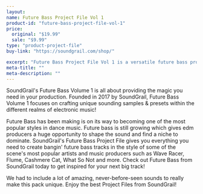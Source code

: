 ```yaml
---
layout:
name: Future Bass Project File Vol 1
product-id: "future-bass-project-file-vol-1"
price:
  original: "$19.99"
  sale: "$9.99"
type: "product-project-file"
buy-link: "https://soundgrail.com/shop/"

excerpt: "Future Bass Project File Vol 1 is a versatile future bass project file that contains everything you need to create top notch future music."
meta-title: ""
meta-description: ""
---
```

SoundGrail's Future Bass Volume 1 is all about providing the magic you need in your production. Founded in 2017 by SoundGrail, Future Bass Volume 1 focuses on crafting unique sounding samples & presets within the different realms of electronic music!

Future Bass has been making is on its way to becoming one of the most popular styles in dance music. Future bass is still growing which gives edm producers a huge opportunity to shape the sound and find a niche to dominate. SoundGrail's Future Bass Project File gives you everything you need to create bangin' future bass tracks in the style of some of the scene's most popular artists and music producers such as Wave Racer, Flume, Cashmere Cat, What So Not and more. Check out Future Bass from SoundGrail today to get inspired for your next big track!

We had to include a lot of amazing, never-before-seen sounds to really make this pack unique. Enjoy the best Project Files from SoundGrail!
